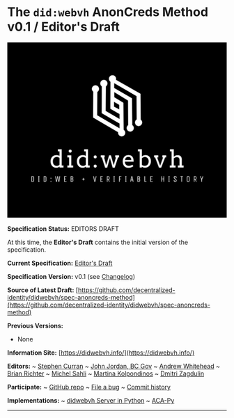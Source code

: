 The `did:webvh` AnonCreds Method<br>v0.1 / Editor's Draft
==================

![did:webvh Logo](https://raw.githubusercontent.com/decentralized-identity/didwebvh/refs/heads/main/didwebvh.jpg)

**Specification Status:** EDITORS DRAFT

At this time, the **Editor's Draft** contains the initial version of the specification.

**Current Specification:** [Editor's Draft](./)

**Specification Version:** v0.1 (see [Changelog](#didwebvh-anoncreds-methof-version-changelog))

**Source of Latest Draft:**
  [https://github.com/decentralized-identity/didwebvh/spec-anoncreds-method](https://github.com/decentralized-identity/didwebvh/spec-anoncreds-method)

**Previous Versions:**
- None

**Information Site:**
  [https://didwebvh.info/](https://didwebvh.info/)

**Editors:**
~ [Stephen Curran](https://github.com/swcurran)
~ [John Jordan, BC Gov](https://github.com/jljordan42)
~ [Andrew Whitehead](https://github.com/andrewwhitehead)
~ [Brian Richter](https://github.com/brianorwhatever)
~ [Michel Sahli](https://github.com/bj-ms)
~ [Martina Kolpondinos](https://github.com/martipos)
~ [Dmitri Zagdulin](https://github.com/dmitrizagidulin)

**Participate:**
~ [GitHub repo](https://github.com/decentralized-identity/didwebvh)
~ [File a bug](https://github.com/decentralized-identity/didwebvh/issues)
~ [Commit history](https://github.com/decentralized-identity/didwebvh/commits/main)

**Implementations:**
~ [didwebvh Server in Python]
~ [ACA-Py]

[ACA-Py]: https://github.com/openwallet-foundation/acapy
[didwebvh Server in Python]: https://github.com/decentralized-identity/trustdidweb-server-py

------------------------------------

